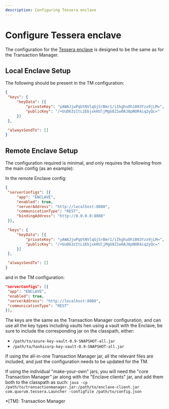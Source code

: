 ```yaml
---
description: Configuring Tessera enclave
---
```


# Configure Tessera enclave

The configuration for the [Tessera enclave](../../Concepts/Enclave.md) is designed to be the same as for the Transaction Manager.

## Local Enclave Setup

The following should be present in the TM configuration:

```json
{
 "keys": {
     "keyData": [{
         "privateKey": "yAWAJjwPqUtNVlqGjSrBmr1/iIkghuOh1803Yzx9jLM=",
         "publicKey": "/+UuD63zItL1EbjxkKUljMgG8Z1w0AJ8pNOR4iq2yQc="
     }]
 },

 "alwaysSendTo": []
}
```

## Remote Enclave Setup

The configuration required is minimal, and only requires the following from the main config (as an example):

In the remote Enclave config:

```json
{
 "serverConfigs": [{
     "app": "ENCLAVE",
     "enabled": true,
     "serverAddress": "http://localhost:8080",
     "communicationType": "REST",
     "bindingAddress": "http://0.0.0.0:8080"
 }],

 "keys": {
     "keyData": [{
         "privateKey": "yAWAJjwPqUtNVlqGjSrBmr1/iIkghuOh1803Yzx9jLM=",
         "publicKey": "/+UuD63zItL1EbjxkKUljMgG8Z1w0AJ8pNOR4iq2yQc="
     }]
 },

 "alwaysSendTo": []
}
```

and in the TM configuration:

```json
"serverConfigs": [{
 "app": "ENCLAVE",
 "enabled": true,
 "serverAddress": "http://localhost:8080",
 "communicationType": "REST"
}],
```

The keys are the same as the Transaction Manager configuration, and can use all the key types including vaults hen using a vault with the Enclave, be sure to include the corresponding jar on the classpath, either:

* `/path/to/azure-key-vault-0.9-SNAPSHOT-all.jar`
* `/path/to/hashicorp-key-vault-0.9-SNAPSHOT-all.jar`

If using the all-in-one Transaction Manager jar, all the relevant files are included, and just the configuration needs to be updated for the TM.

If using the individual "make-your-own" jars, you will need the "core Transaction Manager" jar along with the "Enclave clients" jar, and add them both to the classpath as such: `java -cp /path/to/transactionmanager.jar:/path/to/enclave-client.jar com.quorum.tessera.Launcher -configfile /path/to/config.json`

*[TM]: Transaction Manager
